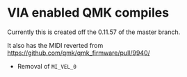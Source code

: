 # VIA enabled QMK compiles

Currently this is created off the 0.11.57 of the master branch.

It also has the MIDI reverted from https://github.com/qmk/qmk_firmware/pull/9940/
 - Removal of `MI_VEL_0`

